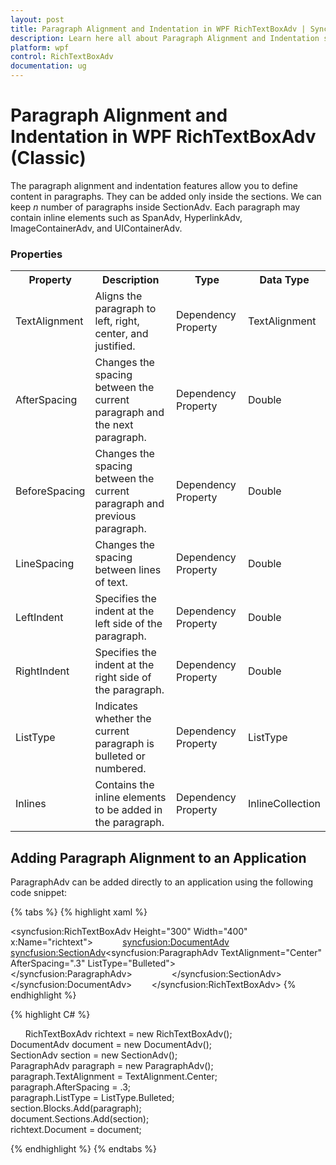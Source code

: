 ```yaml
---
layout: post
title: Paragraph Alignment and Indentation in WPF RichTextBoxAdv | Syncfusion
description: Learn here all about Paragraph Alignment and Indentation support in Syncfusion WPF RichTextBoxAdv (Classic) control and more.
platform: wpf
control: RichTextBoxAdv
documentation: ug
---
```


# Paragraph Alignment and Indentation in WPF RichTextBoxAdv (Classic)

The paragraph alignment and indentation features allow you to define content in paragraphs. They can be added only inside the sections. We can keep _n_ number of paragraphs inside SectionAdv. Each paragraph may contain inline elements such as SpanAdv, HyperlinkAdv, ImageContainerAdv, and UIContainerAdv. 

### Properties



<table>
<tr>
<th>
Property</th><th>
Description</th><th>
Type</th><th>
Data Type</th></tr>
<tr>
<td>
TextAlignment</td><td>
Aligns the paragraph to left, right, center, and justified.</td><td>
Dependency Property</td><td>
TextAlignment</td></tr>
<tr>
<td>
AfterSpacing</td><td>
Changes the spacing between the current paragraph and the next paragraph.</td><td>
Dependency Property</td><td>
Double</td></tr>
<tr>
<td>
BeforeSpacing</td><td>
Changes the spacing between the current paragraph and previous paragraph.</td><td>
Dependency Property</td><td>
Double</td></tr>
<tr>
<td>
LineSpacing</td><td>
Changes the spacing between lines of text.</td><td>
Dependency Property</td><td>
Double</td></tr>
<tr>
<td>
LeftIndent</td><td>
Specifies the indent at the left side of the paragraph.</td><td>
Dependency Property</td><td>
Double</td></tr>
<tr>
<td>
RightIndent</td><td>
Specifies the indent at the right side of the paragraph.</td><td>
Dependency Property</td><td>
Double</td></tr>
<tr>
<td>
ListType</td><td>
Indicates whether the current paragraph is bulleted or numbered.</td><td>
Dependency Property</td><td>
ListType</td></tr>
<tr>
<td>
Inlines</td><td>
Contains the inline elements to be added in the paragraph.</td><td>
Dependency Property</td><td>
InlineCollection</td></tr>
</table>


## Adding Paragraph Alignment to an Application

ParagraphAdv can be added directly to an application using the following code snippet:


{% tabs %}
{% highlight xaml %}

<syncfusion:RichTextBoxAdv Height="300" Width="400" x:Name="richtext">            
<syncfusion:DocumentAdv>                
<syncfusion:SectionAdv><syncfusion:ParagraphAdv TextAlignment="Center" AfterSpacing=".3" ListType="Bulleted">                    
</syncfusion:ParagraphAdv>                </syncfusion:SectionAdv>            
</syncfusion:DocumentAdv>        
</syncfusion:RichTextBoxAdv>
{% endhighlight %}

{% highlight C# %}

     
 RichTextBoxAdv richtext = new RichTextBoxAdv();      
 DocumentAdv document = new DocumentAdv();      
 SectionAdv section = new SectionAdv();      
 ParagraphAdv paragraph = new ParagraphAdv();      
 paragraph.TextAlignment = TextAlignment.Center;     
 paragraph.AfterSpacing = .3;       
 paragraph.ListType = ListType.Bulleted;       
 section.Blocks.Add(paragraph);      
 document.Sections.Add(section);      
 richtext.Document = document;

{% endhighlight %}
{% endtabs %}
